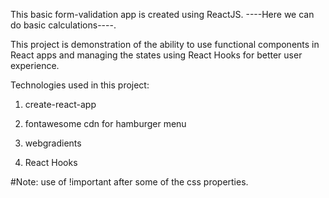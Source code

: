 This basic form-validation app is created using ReactJS. ----Here we can do basic calculations----.

This project is demonstration of the ability to use functional components in React apps and managing the states using React Hooks for better user experience.

Technologies used in this project:

1. create-react-app

2. fontawesome cdn for hamburger menu

3. webgradients

4. React Hooks

#Note: use of !important after some of the css properties.
